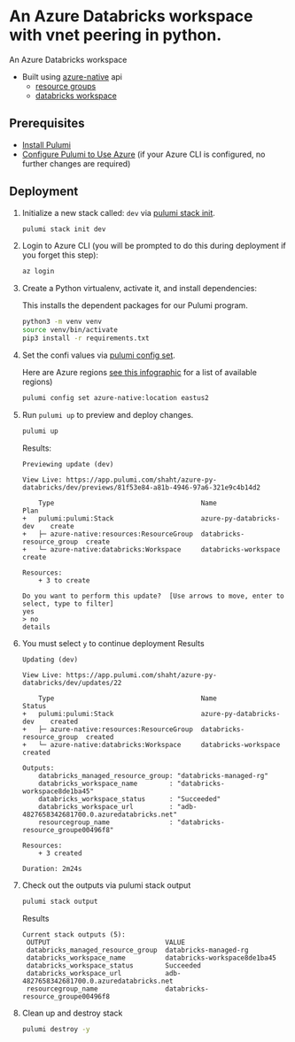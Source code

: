 # An Azure Databricks workspace with vnet peering in python.  
  An Azure Databricks workspace
  
* Built using [azure-native](https://www.pulumi.com/docs/reference/pkg/azure-native/) api
    * [resource groups](https://www.pulumi.com/docs/reference/pkg/azure-native/resources/resourcegroup/)
    * [databricks workspace](https://www.pulumi.com/docs/reference/pkg/azure-native/databricks/workspace/) 

## Prerequisites

* [Install Pulumi](https://www.pulumi.com/docs/get-started/install/)
* [Configure Pulumi to Use Azure](https://www.pulumi.com/docs/intro/cloud-providers/azure/setup/) (if your Azure CLI is configured, no further changes are required)

## Deployment

1. Initialize a new stack called: `dev` via [pulumi stack init](https://www.pulumi.com/docs/reference/cli/pulumi_stack_init/). 
    ```bash
    pulumi stack init dev
    ```

1. Login to Azure CLI (you will be prompted to do this during deployment if you forget this step):
    ```bash
    az login
    ```

1. Create a Python virtualenv, activate it, and install dependencies:

    This installs the dependent packages for our Pulumi program.

    ```bash
    python3 -m venv venv
    source venv/bin/activate
    pip3 install -r requirements.txt
    ```

1. Set the confi values via [pulumi config set](https://www.pulumi.com/docs/reference/cli/pulumi_config_set/).

   Here are Azure regions [see this infographic](https://azure.microsoft.com/en-us/global-infrastructure/regions/) for a list of available regions)
   
   ```bash
   pulumi config set azure-native:location eastus2
   ```
1. Run `pulumi up` to preview and deploy changes.
  
    ```bash
    pulumi up
    ```
    Results:
    ```
    Previewing update (dev)

    View Live: https://app.pulumi.com/shaht/azure-py-databricks/dev/previews/81f53e84-a81b-4946-97a6-321e9c4b14d2

        Type                                     Name                       Plan       
    +   pulumi:pulumi:Stack                      azure-py-databricks-dev    create     
    +   ├─ azure-native:resources:ResourceGroup  databricks-resource_group  create     
    +   └─ azure-native:databricks:Workspace     databricks-workspace       create     
    
    Resources:
        + 3 to create

    Do you want to perform this update?  [Use arrows to move, enter to select, type to filter]
    yes
    > no
    details
    ```

1.  You must select `y` to continue deployment
    Results
    ```
    Updating (dev)

    View Live: https://app.pulumi.com/shaht/azure-py-databricks/dev/updates/22

        Type                                     Name                       Status      
    +   pulumi:pulumi:Stack                      azure-py-databricks-dev    created     
    +   ├─ azure-native:resources:ResourceGroup  databricks-resource_group  created     
    +   └─ azure-native:databricks:Workspace     databricks-workspace       created     
    
    Outputs:
        databricks_managed_resource_group: "databricks-managed-rg"
        databricks_workspace_name        : "databricks-workspace8de1ba45"
        databricks_workspace_status      : "Succeeded"
        databricks_workspace_url         : "adb-4827658342681700.0.azuredatabricks.net"
        resourcegroup_name               : "databricks-resource_groupe00496f8"

    Resources:
        + 3 created

    Duration: 2m24s
    ```

1. Check out the outputs via pulumi stack output
   ```bash
   pulumi stack output
   ```
   
   Results
   ```
   Current stack outputs (5):
    OUTPUT                             VALUE
    databricks_managed_resource_group  databricks-managed-rg
    databricks_workspace_name          databricks-workspace8de1ba45
    databricks_workspace_status        Succeeded
    databricks_workspace_url           adb-4827658342681700.0.azuredatabricks.net
    resourcegroup_name                 databricks-resource_groupe00496f8
   ```
   
1. Clean up and destroy stack
   ```bash
   pulumi destroy -y
   ```